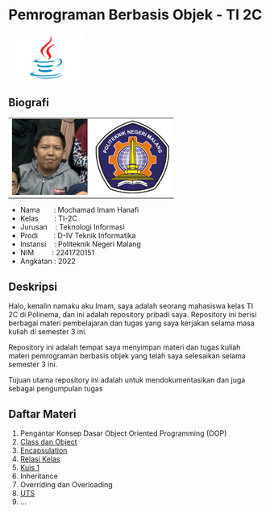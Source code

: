 # Pemrograman Berbasis Objek - TI 2C

<img src="/img/java.png" alt="Java" width="150"> <br>

## Biografi

<table style="border-collapse: collapse;">
    <tr>
        <td><img src="/img/imam.JPG" alt="Mochamad Imam Hanafi" width="150"></td>
        <td><img src="/img/polinema.png" alt="Polinema" width="150"></td>
    </tr>
</table>

- Nama &nbsp;&nbsp;&nbsp;&nbsp;&nbsp;&nbsp;: Mochamad Imam Hanafi
- Kelas &nbsp;&nbsp;&nbsp;&nbsp;&nbsp;&nbsp;&nbsp;: TI-2C
- Jurusan &nbsp;&nbsp;&nbsp;: Teknologi Informasi
- Prodi &nbsp;&nbsp;&nbsp;&nbsp;&nbsp;&nbsp;&nbsp;: D-IV Teknik Informatika
- Instansi &nbsp;&nbsp;&nbsp;: Politeknik Negeri Malang
- NIM &nbsp;&nbsp;&nbsp;&nbsp;&nbsp;&nbsp;&nbsp;&nbsp;: 2241720151
- Angkatan : 2022

## Deskripsi

Halo, kenalin namaku aku Imam, saya adalah seorang mahasiswa kelas TI 2C di Polinema, dan ini adalah repository pribadi saya. Repository ini berisi berbagai materi pembelajaran dan tugas yang saya kerjakan selama masa kuliah di semester 3 ini.

Repository ini adalah tempat saya menyimpan materi dan tugas kuliah materi pemrograman berbasis objek yang telah saya selesaikan selama semester 3 ini.

Tujuan utama repository ini adalah untuk mendokumentasikan dan juga sebagai pengumpulan tugas

## Daftar Materi

1. Pengantar Konsep Dasar Object Oriented Programming (OOP)
2. [Class dan Object](/class-and-object/)
3. [Encapsulation](/encapsulation/)
4. [Relasi Kelas](/relasi-kelas/)
5. [Kuis 1](/quiz1/)
6. Inheritance
7. Overriding dan Overloading
8. [UTS](/uts/)
9. ...
